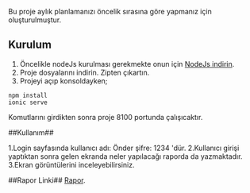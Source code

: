 Bu proje aylık planlamanızı öncelik sırasına göre yapmanız için oluşturulmuştur.

## Kurulum ##
1. Öncelikle nodeJs kurulması gerekmekte onun için [NodeJs indirin](https://nodejs.org/en/).
2. Proje dosyalarını indirin. Zipten çıkartın.
3. Projeyi açıp konsoldayken;
```
npm install
ionic serve
```
Komutlarını girdikten sonra proje 8100 portunda çalışıcaktır.

##Kullanım##

1.Login sayfasında kullanıcı adı: Önder şifre: 1234 'dür.
2.Kullanıcı girişi yaptıktan sonra gelen ekranda neler yapılacağı raporda da yazmaktadır.
3.Ekran görüntülerini inceleyebilirsiniz.

##Rapor Linki##
 [Rapor](https://dosya.co/hjfiqyf8ncf4/MobilUygulamaRapor_gizemmert.docx.html).
